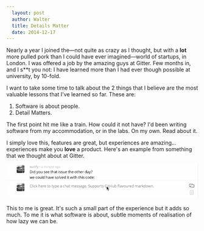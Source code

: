 ```yaml
---
  layout: post
  author: Walter
  title: Details Matter
  date: 2014-12-17
---
```


Nearly a year I joined the—not quite as crazy as I thought, but with a **lot** more pulled pork than I could have ever imagined—world of startups, in London. I was offered a job by the amazing guys at Gitter. Few months in, and I s**t you not: I have learned more than I had ever though possible at university, by 10-fold.

I want to take some time to talk about the 2 things that I believe are the most valuable lessons that I've learned so far. These are:

1. Software is about people.
2. Detail Matters.

The first point hit me like a train. How could it not have? I'd been writing software from my accommodation, or in the labs. On my own. Read about it.

I simply love this, features are great, but experiences are amazing... experiences make you **love** a product. Here's an example from something that we thought about at Gitter.

![Detail!](/assets/detail.gif)

This to me is great. It's such a small part of the experience but it adds so much. To me it is what software is about, subtle moments of realisation of how lazy we can be.
